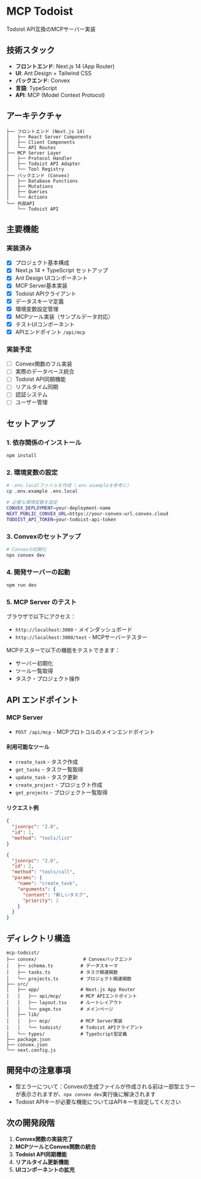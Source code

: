 # MCP Todoist

Todoist API互換のMCPサーバー実装

## 技術スタック

- **フロントエンド**: Next.js 14 (App Router)
- **UI**: Ant Design + Tailwind CSS
- **バックエンド**: Convex
- **言語**: TypeScript
- **API**: MCP (Model Context Protocol)

## アーキテクチャ

```
├── フロントエンド (Next.js 14)
│   ├── React Server Components
│   ├── Client Components
│   └── API Routes
├── MCP Server Layer
│   ├── Protocol Handler
│   ├── Todoist API Adapter
│   └── Tool Registry
├── バックエンド (Convex)
│   ├── Database Functions
│   ├── Mutations
│   ├── Queries
│   └── Actions
└── 外部API
    └── Todoist API
```

## 主要機能

### 実装済み

- [x] プロジェクト基本構成
- [x] Next.js 14 + TypeScript セットアップ
- [x] Ant Design UIコンポーネント
- [x] MCP Server基本実装
- [x] Todoist APIクライアント
- [x] データスキーマ定義
- [x] 環境変数設定管理
- [x] MCPツール実装（サンプルデータ対応）
- [x] テストUIコンポーネント
- [x] APIエンドポイント `/api/mcp`

### 実装予定

- [ ] Convex関数のフル実装
- [ ] 実際のデータベース統合
- [ ] Todoist API同期機能
- [ ] リアルタイム同期
- [ ] 認証システム
- [ ] ユーザー管理

## セットアップ

### 1. 依存関係のインストール

```bash
npm install
```

### 2. 環境変数の設定

```bash
# .env.localファイルを作成（.env.exampleを参考に）
cp .env.example .env.local

# 必要な環境変数を設定
CONVEX_DEPLOYMENT=your-deployment-name
NEXT_PUBLIC_CONVEX_URL=https://your-convex-url.convex.cloud
TODOIST_API_TOKEN=your-todoist-api-token
```

### 3. Convexのセットアップ

```bash
# Convexの初期化
npx convex dev
```

### 4. 開発サーバーの起動

```bash
npm run dev
```

### 5. MCP Server のテスト

ブラウザで以下にアクセス：
- `http://localhost:3000` - メインダッシュボード
- `http://localhost:3000/test` - MCPサーバーテスター

MCPテスターで以下の機能をテストできます：
- サーバー初期化
- ツール一覧取得
- タスク・プロジェクト操作

## API エンドポイント

### MCP Server

- `POST /api/mcp` - MCPプロトコルのメインエンドポイント

#### 利用可能なツール

- `create_task` - タスク作成
- `get_tasks` - タスク一覧取得
- `update_task` - タスク更新
- `create_project` - プロジェクト作成
- `get_projects` - プロジェクト一覧取得

#### リクエスト例

```json
{
  "jsonrpc": "2.0",
  "id": 1,
  "method": "tools/list"
}
```

```json
{
  "jsonrpc": "2.0",
  "id": 2,
  "method": "tools/call",
  "params": {
    "name": "create_task",
    "arguments": {
      "content": "新しいタスク",
      "priority": 2
    }
  }
}
```

## ディレクトリ構造

```
mcp-todoist/
├── convex/                 # Convexバックエンド
│   ├── schema.ts          # データスキーマ
│   ├── tasks.ts           # タスク関連関数
│   └── projects.ts        # プロジェクト関連関数
├── src/
│   ├── app/               # Next.js App Router
│   │   ├── api/mcp/       # MCP APIエンドポイント
│   │   ├── layout.tsx     # ルートレイアウト
│   │   └── page.tsx       # メインページ
│   ├── lib/
│   │   ├── mcp/           # MCP Server実装
│   │   └── todoist/       # Todoist APIクライアント
│   └── types/             # TypeScript型定義
├── package.json
├── convex.json
└── next.config.js
```

## 開発中の注意事項

- 型エラーについて：Convexの生成ファイルが作成される前は一部型エラーが表示されますが、`npx convex dev`実行後に解決されます
- Todoist APIキーが必要な機能についてはAPIキーを設定してください

## 次の開発段階

1. **Convex関数の実装完了**
2. **MCPツールとConvex関数の統合**
3. **Todoist API同期機能**
4. **リアルタイム更新機能**
5. **UIコンポーネントの拡充** 